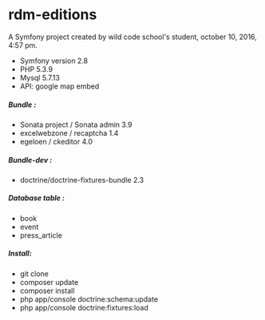 rdm-editions
============

A Symfony project created by wild code school's student, october 10, 2016, 4:57 pm.
+ Symfony version 2.8
+ PHP 5.3.9
+ Mysql 5.7.13 
+ API: google map embed


##### Bundle :

+ Sonata project / Sonata admin 3.9
+ excelwebzone / recaptcha 1.4
+ egeloen / ckeditor 4.0

##### Bundle-dev :
+ doctrine/doctrine-fixtures-bundle 2.3

##### Database table :
+ book
+ event
+ press_article

##### Install:
+ git clone 
+ composer update
+ composer install
+ php app/console doctrine:schema:update
+ php app/console doctrine:fixtures:load


